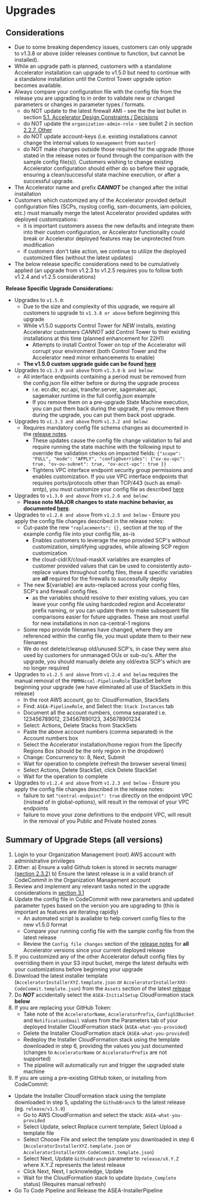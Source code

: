 # Upgrades

## Considerations

- Due to some breaking dependency issues, customers can only upgrade to v1.3.8 or above (older releases continue to function, but cannot be installed).
- While an upgrade path is planned, customers with a standalone Accelerator installation can upgrade to v1.5.0 but need to continue with a standalone installation until the Control Tower upgrade option becomes available.
- Always compare your configuration file with the config file from the release you are upgrading to in order to validate new or changed parameters or changes in parameter types / formats.
  - do NOT update to the latest firewall AMI - see the the last bullet in section [5.1. Accelerator Design Constraints / Decisions](#51-accelerator-design-constraints--decisions)
  - do NOT update the `organization-admin-role` - see bullet 2 in section [2.2.7. Other](#226-other)
  - do NOT update account-keys (i.e. existing installations cannot change the internal values to `management` from `master`)
  - do NOT make changes outside those required for the upgrade (those stated in the release notes or found through the comparison with the sample config file(s)). Customers wishing to change existing Accelerator configuration should either do so before their upgrade, ensuring a clean/successful state machine execution, or after a successful upgrade.
- The Accelerator name and prefix **_CANNOT_** be changed after the initial installation
- Customers which customized any of the Accelerator provided default configuration files (SCPs, rsyslog config, ssm-documents, iam-policies, etc.) must manually merge the latest Accelerator provided updates with deployed customizations:
  - it is important customers assess the new defaults and integrate them into their custom configuration, or Accelerator functionality could break or Accelerator deployed features may be unprotected from modification
  - if customers don't take action, we continue to utilize the deployed customized files (without the latest updates)
- The below release specific considerations need to be cumulatively applied (an upgrade from v1.2.3 to v1.2.5 requires you to follow both v1.2.4 and v1.2.5 considerations)

**Release Specific Upgrade Considerations:**

- Upgrades to `v1.5.0`:
  - Due to the size and complexity of this upgrade, we require all customers to upgrade to `v1.3.8 or above` before beginning this upgrade
  - While v1.5.0 supports Control Tower for _NEW_ installs, existing Accelerator customers _CANNOT_ add Control Tower to their existing installations at this time (planned enhancement for 22H1)
    - Attempts to install Control Tower on top of the Accelerator will corrupt your environment (both Control Tower and the Accelerator need minor enhancements to enable)
  - **The v1.5.0 custom upgrade guide can be found [here](./v150-Upgrade.md)**
- Upgrades to `v1.3.9 and above` from `v1.3.8-b and below`:
  - All interface endpoints containing a period must be removed from the config.json file either before or during the upgrade process
    - i.e. ecr.dkr, ecr.api, transfer.server, sagemaker.api, sagemaker.runtime in the full config.json example
    - If you remove them on a pre-upgrade State Machine execution, you can put them back during the upgrade, if you remove them during the upgrade, you can put them back post upgrade.
- Upgrades to `v1.3.3 and above` from `v1.3.2 and below`:
  - Requires mandatory config file schema changes as documented in the [release notes](https://github.com/aws-samples/aws-secure-environment-accelerator/releases).
    - These updates cause the config file change validation to fail and require running the state machine with the following input to override the validation checks on impacted fields: `{"scope": "FULL", "mode": "APPLY", "configOverrides": {"ov-ou-vpc": true, "ov-ou-subnet": true, "ov-acct-vpc": true }}`
    - Tightens VPC interface endpoint security group permissions and enables customization. If you use VPC interface endpoints that requires ports/protocols other than TCP/443 (such as email-smtp), you must customize your config file as described [here](/reference-artifacts/SAMPLE_CONFIGS/sample_snippets.md)
- Upgrades to `v1.3.0 and above` from `v1.2.6 and below`:
  - **Please note MAJOR changes to state machine behavior, as documented [here](./sm_inputs.md#11-state-machine-behavior)**.
- Upgrades to `v1.2.6 and above` from `v1.2.5 and below` - Ensure you apply the config file changes described in the release notes:
  - Cut-paste the new `"replacements": {},` section at the top of the example config file into your config file, as-is
    - Enables customers to leverage the repo provided SCP's without customization, simplifying upgrades, while allowing SCP region customization
    - the cloud-cidrX/cloud-maskX variables are examples of customer provided values that can be used to consistently auto-replace values throughout config files, these 4 specific variables are **_all_** required for the firewalls to successfully deploy
  - The new ${variable} are auto-replaced across your config files, SCP's and firewall config files.
    - as the variables should resolve to their existing values, you can leave your config file using hardcoded region and Accelerator prefix naming, or you can update them to make subsequent file comparisons easier for future upgrades. These are most useful for new installations in non ca-central-1 regions
  - Some repo provide filenames have changed, where they are referenced within the config file, you must update them to their new filenames
  - We do not delete/cleanup old/unused SCP's, in case they were also used by customers for unmanaged OUs or sub-ou's. After the upgrade, you should manually delete any old/extra SCP's which are no longer required
- Upgrades to `v1.2.5 and above` from `v1.2.4 and below` requires the manual removal of the `PBMMAccel-PipelineRole` StackSet before beginning your upgrade (we have eliminated all use of StackSets in this release)
  - In the root AWS account, go to: CloudFormation, StackSets
  - Find: `ASEA-PipelineRole`, and Select the: `Stack Instances` tab
  - Document all the account numbers, comma separated i.e. 123456789012, 234567890123, 345678901234
  - Select: Actions, Delete Stacks from StackSets
  - Paste the above account numbers (comma separated) in the Account numbers box
  - Select the Accelerator installation/home region from the Specify Regions Box (should be the only region in the dropdown)
  - Change: Concurrency to: 8, Next, Submit
  - Wait for operation to complete (refresh the browser several times)
  - Select Actions, Delete StackSet, click Delete StackSet
  - Wait for the operation to complete
- Upgrades to `v1.2.4 and above` from `v1.2.3 and below` - Ensure you apply the config file changes described in the release notes:
  - failure to set `"central-endpoint": true` directly on the endpoint VPC (instead of in global-options), will result in the removal of your VPC endpoints
  - failure to move your zone definitions to the endpoint VPC, will result in the removal of you Public and Private hosted zones

## Summary of Upgrade Steps (all versions)

1. Login to your Organization Management (root) AWS account with administrative privileges
2. Either:
   a) Ensure a valid Github token is stored in secrets manager [(section 2.3.2)](#232-create-github-personal-access-token-and-store-in-secrets-manager)
   b) Ensure the latest release is in a valid branch of CodeCommit in the Organization Management account
3. Review and implement any relevant tasks noted in the upgrade considerations in [section 3.1](#31-considerations)
4. Update the config file in CodeCommit with new parameters and updated parameter types based on the version you are upgrading to (this is important as features are iterating rapidly)
   - An automated script is available to help convert config files to the new v1.5.0 format
   - Compare your running config file with the sample config file from the latest release
   - Review the `Config file changes` section of the [release notes](https://github.com/aws-samples/aws-secure-environment-accelerator/releases) for **all** Accelerator versions since your current deployed release
5. If you customized any of the other Accelerator default config files by overriding them in your S3 input bucket, merge the latest defaults with your customizations before beginning your upgrade
6. Download the latest installer template (`AcceleratorInstallerXYZ.template.json` or `AcceleratorInstallerXXX-CodeCommit.template.json`) from the `Assets` section of the latest [release](https://github.com/aws-samples/aws-secure-environment-accelerator/releases)
7. Do **_NOT_** accidentally select the `ASEA-InitialSetup` CloudFormation stack **below**
8. If you are replacing your GitHub Token:
   - Take note of the `AcceleratorName`, `AcceleratorPrefix`, `ConfigS3Bucket` and `NotificationEmail` values from the Parameters tab of your deployed Installer CloudFormation stack (`ASEA-what-you-provided`)
   - Delete the Installer CloudFormation stack (`ASEA-what-you-provided`)
   - Redeploy the Installer CloudFormation stack using the template downloaded in step 6, providing the values you just documented (changes to `AcceleratorName` or `AcceleratorPrefix` are not supported)
   - The pipeline will automatically run and trigger the upgraded state machine
9. If you are using a pre-existing GitHub token, or installing from CodeCommit:

- Update the Installer CloudFormation stack using the template downloaded in step 5, updating the `GithubBranch` to the latest release (eg. `release/v1.5.0`)
  - Go to AWS CloudFormation and select the stack: `ASEA-what-you-provided`
  - Select Update, select Replace current template, Select Upload a template file
  - Select Choose File and select the template you downloaded in step 6 (`AcceleratorInstallerXYZ.template.json` or `AcceleratorInstallerXXX-CodeCommit.template.json`)
  - Select Next, Update `GithubBranch` parameter to `release/vX.Y.Z` where X.Y.Z represents the latest release
  - Click Next, Next, I acknowledge, Update
  - Wait for the CloudFormation stack to update (`Update_Complete` status) (Requires manual refresh)
- Go To Code Pipeline and Release the ASEA-InstallerPipeline
